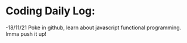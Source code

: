 # Coding Daily Log:
-18/11/21 Poke in github, learn about javascript functional programming. Imma push it up! 